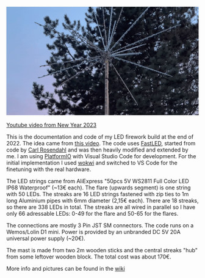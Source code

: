 ![LED Fireworks teaser](/fireworks-teaser.gif)

[Youtube video from New Year 2023](https://youtu.be/zcFfDueI10Y)

This is the documentation and code of my LED firework build at the end of 2022. The idea came from [this video](https://youtu.be/9oAXtgnxZNs).
The code uses [FastLED](http://fastled.io), started from code by [Carl Rosendahl](https://www.anirama.com/1000leds/1d-fireworks/) and was then heavily modified and extended by me.
I am using [PlatformIO](https://platformio.org) with Visual Studio Code for development.
For the initial implementation I used [wokwi](https://wokwi.com/projects/349772276028146259) and switched to VS Code for the finetuning with the real hardware.

The LED strings came from AliExpress "50pcs 5V WS2811 Full Color LED IP68 Waterproof" (~13€ each).
The flare (upwards segment) is one string with 50 LEDs. The streaks are 16 LED strings fastened with zip ties to 1m long Aluminium pipes with 6mm diameter (2,15€ each).
There are 18 streaks, so there are 338 LEDs in total. The streaks are all wired in parallel so I have only 66 adressable LEDs: 0-49 for the flare and 50-65 for the flares.

The connections are mostly 3 Pin JST SM connectors. The code runs on a Wemos/Lolin D1 mini.
Power is provided by an unbranded DC 5V 20A universal power supply (~20€).

The mast is made from two 2m wooden sticks and the central streaks "hub" from some leftover wooden block.
The total cost was about 170€.

More info and pictures can be found in the [wiki](https://github.com/akleber/fireworks-pio/wiki)
